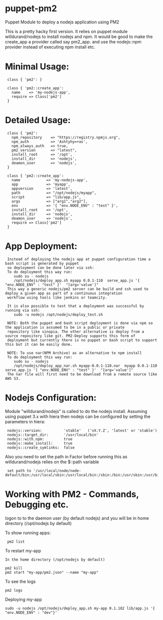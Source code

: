 puppet-pm2
==========

Puppet Module to deploy a nodejs application using PM2 

This is a pretty hacky first version. 
It relies on puppet module willdurand/nodejs to install nodejs and npm.
It would be good to make the create_app a provider called say pm2_app.
and use the nodejs::npm provider instead of executing npm install etc.  



Minimal Usage: 
=============

     class { 'pm2': }

     class { 'pm2::create_app':
       name    => 'my-nodejs-app',
       require => Class['pm2']
     } 
 

Detailed Usage:
===============

     class { 'pm2':
       npm_repository    => "https://registry.npmjs.org",
       npm_auth          => 'Ashtyhy=+as',
       npm_always_auth   => true,
       pm2_version       => "latest",
       install_root      => '/opt',
       install_dir       => 'nodejs',
       deamon_user       => 'nodejs',  
     }

     class { 'pm2::create_app':
       name            => 'my-nodejs-app',
       app             => 'myapp',
       appversion      => 'latest',
       path            => "/opt/nodejs/myapp",
       script          => "lib/app.js",              
       args            => ["arg1","arg2"],
       env             => '{ "env.NODE_ENV" : "test" }',
       install_root    => '/opt',
       install_dir     => 'nodejs',
       deamon_user     => 'nodejs',     
       require => Class['pm2']
     } 
     
App Deployment:
===============

     Instead of deploying the nodejs app at puppet configuration time a bash script is generated by puppet 
     so deployment can be done later via ssh: 
     To do deployment this way run: 
        sudo su - nodejs
        /opt/nodejs/deploy_app.sh myapp 0.0.1-110  serve_app.js '{ "env.NODE_ENV" : "test" }'  "[arg='value']"
     This way a generic nodejs/pm2 server can be build and ssh used to deploy a given app as part of a continuous integration 
     workflow using tools like jenkins or teamcity.

     It is also possible to test that a deployment was successful by running via ssh: 
        sudo -u nodejs /opt/nodejs/deploy_test.sh 

     NOTE: Both the puppet and bash script deployment is done via npm so the application is assumed to be in a public or private 
     repository like sinopia. The other alternative is deploy from a source repository like git. PM2-Deploy supports this form of 
     deployment but currently there is no puppet or bash script to support this but it can be easily done.  
     
     NOTE: To use nar(NPM Archive) as an alternative to npm install 
     To do deployment this way run: 
        sudo su - nodejs
        /opt/nodejs/deploy_app_nar.sh myapp-0.0.1-110.nar  myapp 0.0.1-110  serve_app.js '{ "env.NODE_ENV" : "test" }'  "[arg='value']"
     The nar file will first need to be download from a remote source like AWS S3.  
 
Nodejs Configuration: 
====================

 Module "willdurand/nodejs" is called to do the nodejs install. 
 Assuming using puppet 3.x with hiera then nodejs can be configured by setting the parameters in hiera:

     nodejs::version:          'stable'   ('vX.Y.Z', 'latest' or 'stable')
     nodejs::target_dir:       '/usr/local/bin'
     nodejs::with_npm:         true
     nodejs::make_install:     true
     nodejs::create_symlinks:  false
     
 Also you need to set the path in Factor before running this as willdurand/nodejs relies on the $::path variable
  
     set path to '/usr/local/node/node-default/bin:/usr/local/sbin:/usr/local/bin:/sbin:/bin:/usr/sbin:/usr/bin'

Working with PM2 - Commands, Debugging etc. 
===========================================
 logon to to the daemon user (by default nodejs) and you will be in home directory (/opt/nodejs by default) 

 To show running apps:

     pm2 list

 To restart my-app

    In the home directory (/opt/nodejs by default)

    pm2 kill
    pm2 start "my-app/pm2.json" --name "my-app"

 To see the logs 

    pm2 logs 

 Deploying my-app

    sudo -u nodejs /opt/nodejs/deploy_app.sh my-app 0.1.182 lib/app.js '{ "env.NODE_ENV" : "dev"}' 
